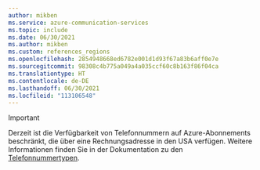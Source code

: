 ```yaml
---
author: mikben
ms.service: azure-communication-services
ms.topic: include
ms.date: 06/30/2021
ms.author: mikben
ms.custom: references_regions
ms.openlocfilehash: 2854948668ed6782e001d1d93f67a83b6aff0e7e
ms.sourcegitcommit: 98308c4b775a049a4a035ccf60c8b163f86f04ca
ms.translationtype: HT
ms.contentlocale: de-DE
ms.lasthandoff: 06/30/2021
ms.locfileid: "113106548"
---
```

> [!IMPORTANT]
> Derzeit ist die Verfügbarkeit von Telefonnummern auf Azure-Abonnements beschränkt, die über eine Rechnungsadresse in den USA verfügen. Weitere Informationen finden Sie in der Dokumentation zu den [Telefonnummertypen](../concepts/telephony-sms/plan-solution.md).